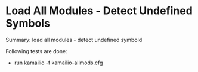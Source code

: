 # Load All Modules - Detect Undefined Symbols #

Summary: load all modules - detect undefined symbold

Following tests are done:

  * run kamailio -f kamailio-allmods.cfg
